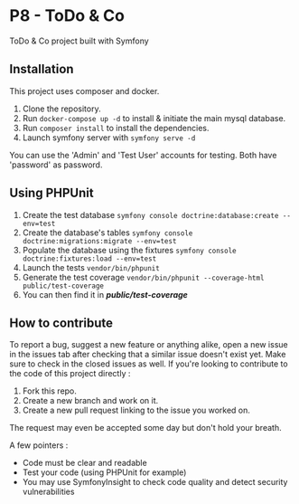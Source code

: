 # P8 - ToDo & Co
ToDo & Co project built with Symfony
## Installation
This project uses composer and docker.

1. Clone the repository.
2. Run `docker-compose up -d` to install & initiate the main mysql database.
3. Run `composer install` to install the dependencies.
4. Launch symfony server with `symfony serve -d`

You can use the 'Admin' and 'Test User' accounts for testing. Both have 'password' as password.

## Using PHPUnit

1. Create the test database `symfony console doctrine:database:create --env=test`
2. Create the database's tables `symfony console doctrine:migrations:migrate --env=test`
3. Populate the database using the fixtures `symfony console doctrine:fixtures:load --env=test`
4. Launch the tests `vendor/bin/phpunit`
5. Generate the test coverage `vendor/bin/phpunit --coverage-html public/test-coverage`
6. You can then find it in ***public/test-coverage***

## How to contribute

To report a bug, suggest a new feature or anything alike, open a new issue in the issues tab after checking that a similar issue doesn't exist yet. Make sure to check in the closed issues as well.
If you're looking to contribute to the code of this project directly :

1. Fork this repo.
2. Create a new branch and work on it.
3. Create a new pull request linking to the issue you worked on.

The request may even be accepted some day but don't hold your breath.

A few pointers :

- Code must be clear and readable
- Test your code (using PHPUnit for example)
- You may use SymfonyInsight to check code quality and detect security vulnerabilities
